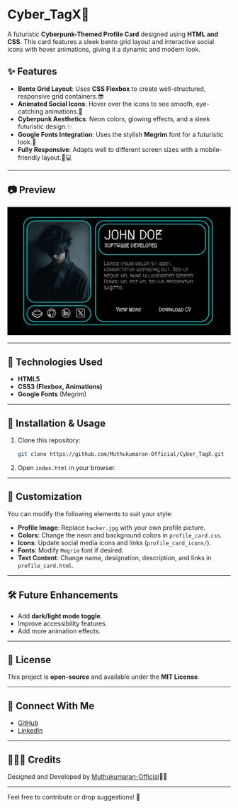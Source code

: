 # Cyber_TagX🚀

A futuristic **Cyberpunk-Themed Profile Card** designed using **HTML and CSS**. This card features a sleek bento grid layout and interactive social icons with hover animations, giving it a dynamic and modern look.

## ✨ Features

- **Bento Grid Layout**: Uses **CSS Flexbox** to create well-structured, responsive grid containers.😎
- **Animated Social Icons**: Hover over the icons to see smooth, eye-catching animations.👀
- **Cyberpunk Aesthetics**: Neon colors, glowing effects, and a sleek futuristic design.✨
- **Google Fonts Integration**: Uses the stylish **Megrim** font for a futuristic look.🚀
- **Fully Responsive**: Adapts well to different screen sizes with a mobile-friendly layout.📱💻

---

## 📷 Preview

![Profile Card Preview](preview.png)

---

## 🔧 Technologies Used

- **HTML5**
- **CSS3 (Flexbox, Animations)**
- **Google Fonts** (Megrim)

---

## 📂 Installation & Usage

1. Clone this repository:
   ```bash
   git clone https://github.com/Muthukumaran-Official/Cyber_TagX.git
   ```
2. Open `index.html` in your browser.

---

## 🎨 Customization

You can modify the following elements to suit your style:
- **Profile Image**: Replace `hacker.jpg` with your own profile picture.
- **Colors**: Change the neon and background colors in `profile_card.css`.
- **Icons**: Update social media icons and links (`profile_card_icons/`).
- **Fonts**: Modify `Megrim` font if desired.
- **Text Content**: Change name, designation, description, and links in `profile_card.html`.

---

## 🛠 Future Enhancements

- Add **dark/light mode toggle**.
- Improve accessibility features.
- Add more animation effects.

---

## 📜 License

This project is **open-source** and available under the **MIT License**.

---

## 🤝 Connect With Me

- [GitHub](https://github.com/Muthukumaran-Official)
- [LinkedIn](https://www.linkedin.com/in/muthukumaran-poovelan/)

---

## 🧑🏻‍💻 Credits

Designed and Developed by [Muthukumaran-Official](https://github.com/Muthukumaran-Official)👍🏻

---
Feel free to contribute or drop suggestions! 🚀
